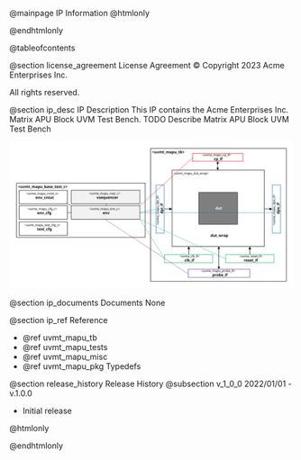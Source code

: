 @mainpage IP Information
@htmlonly
<div class="autonumbering">
@endhtmlonly



@tableofcontents



@section license_agreement License Agreement
© Copyright 2023 Acme Enterprises Inc.

All rights reserved.



@section ip_desc IP Description
This IP contains the Acme Enterprises Inc. Matrix APU Block UVM Test Bench.
TODO Describe Matrix APU Block UVM Test Bench

![Matrix APU Block UVM Test Bench Block Diagram](tb_block_diagram.svg)


@section ip_documents Documents
None


@section ip_ref Reference
 * @ref uvmt_mapu_tb
 * @ref uvmt_mapu_tests
 * @ref uvmt_mapu_misc
 * @ref uvmt_mapu_pkg Typedefs





@section release_history Release History
@subsection v_1_0_0 2022/01/01 - v.1.0.0
- Initial release



@htmlonly
</div>
@endhtmlonly